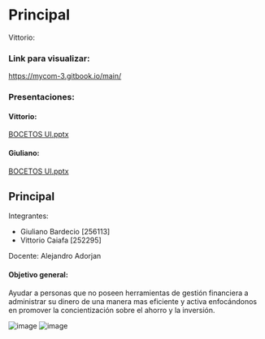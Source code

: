 # Principal

Vittorio:

### Link para visualizar:
https://mycom-3.gitbook.io/main/

### Presentaciones:
#### Vittorio:
[BOCETOS UI.pptx](https://github.com/ORT-FIS-202108/grupo5-Bardecio-Caiafa-v3/files/7585442/BOCETOS.UI.pptx)

#### Giuliano:
[BOCETOS UI.pptx](https://github.com/ORT-FIS-202108/grupo5-Bardecio-Caiafa-v3/files/7585443/BOCETOS.UI.pptx)


## Principal

Integrantes:

* Giuliano Bardecio \[256113]
* Vittorio Caiafa \[252295]

Docente: Alejandro Adorjan

#### Objetivo general:

Ayudar a personas que no poseen herramientas de gestión financiera a administrar su dinero de una manera mas eficiente y activa enfocándonos en promover la concientización sobre el ahorro y la inversión.

![image](https://user-images.githubusercontent.com/63260536/139614868-a575e11c-9325-4e45-920f-1f88bf904b41.png)
![image](https://user-images.githubusercontent.com/63260536/139614870-16167c62-2bb3-47db-a0c0-8e4c3d94ca85.png)

